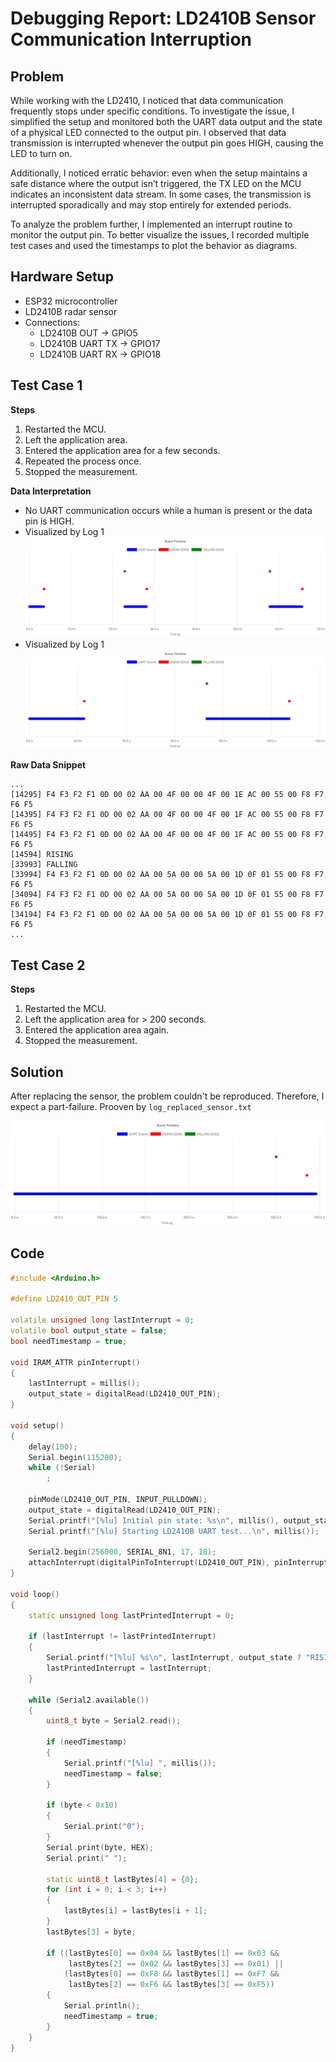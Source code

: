 # Debugging Report: LD2410B Sensor Communication Interruption

## Problem

While working with the LD2410, I noticed that data communication frequently stops under specific conditions. To investigate the issue, I simplified the setup and monitored both the UART data output and the state of a physical LED connected to the output pin. I observed that data transmission is interrupted whenever the output pin goes HIGH, causing the LED to turn on.

Additionally, I noticed erratic behavior: even when the setup maintains a safe distance where the output isn’t triggered, the TX LED on the MCU indicates an inconsistent data stream. In some cases, the transmission is interrupted sporadically and may stop entirely for extended periods.

To analyze the problem further, I implemented an interrupt routine to monitor the output pin. To better visualize the issues, I recorded multiple test cases and used the timestamps to plot the behavior as diagrams.

## Hardware Setup

- ESP32 microcontroller
- LD2410B radar sensor
- Connections:
  - LD2410B OUT → GPIO5
  - LD2410B UART TX → GPIO17
  - LD2410B UART RX → GPIO18

## Test Case 1

**Steps**

1. Restarted the MCU.
2. Left the application area.
3. Entered the application area for a few seconds.
4. Repeated the process once.
5. Stopped the measurement.

**Data Interpretation**

- No UART communication occurs while a human is present or the data pin is HIGH.
- Visualized by Log 1
  ![plot_1.png](plots/plot_1.png)
- Visualized by Log 1
  ![plot_2.png](plots/plot_2.png)

**Raw Data Snippet**

```
...
[14295] F4 F3 F2 F1 0D 00 02 AA 00 4F 00 00 4F 00 1E AC 00 55 00 F8 F7 F6 F5
[14395] F4 F3 F2 F1 0D 00 02 AA 00 4F 00 00 4F 00 1F AC 00 55 00 F8 F7 F6 F5
[14495] F4 F3 F2 F1 0D 00 02 AA 00 4F 00 00 4F 00 1F AC 00 55 00 F8 F7 F6 F5
[14594] RISING
[33993] FALLING
[33994] F4 F3 F2 F1 0D 00 02 AA 00 5A 00 00 5A 00 1D 0F 01 55 00 F8 F7 F6 F5
[34094] F4 F3 F2 F1 0D 00 02 AA 00 5A 00 00 5A 00 1D 0F 01 55 00 F8 F7 F6 F5
[34194] F4 F3 F2 F1 0D 00 02 AA 00 5A 00 00 5A 00 1D 0F 01 55 00 F8 F7 F6 F5
...
```

## Test Case 2

**Steps**

1. Restarted the MCU.
2. Left the application area for > 200 seconds.
3. Entered the application area again.
4. Stopped the measurement.

## Solution

After replacing the sensor, the problem couldn't be reproduced. Therefore, I expect a part-failure. Prooven by `log_replaced_sensor.txt`

![plot_replaced_sensor.png](plots/plot_replaced_sensor.png)

## Code

```cpp
#include <Arduino.h>

#define LD2410_OUT_PIN 5

volatile unsigned long lastInterrupt = 0;
volatile bool output_state = false;
bool needTimestamp = true;

void IRAM_ATTR pinInterrupt()
{
    lastInterrupt = millis();
    output_state = digitalRead(LD2410_OUT_PIN);
}

void setup()
{
    delay(100);
    Serial.begin(115200);
    while (!Serial)
        ;

    pinMode(LD2410_OUT_PIN, INPUT_PULLDOWN);
    output_state = digitalRead(LD2410_OUT_PIN);
    Serial.printf("[%lu] Initial pin state: %s\n", millis(), output_state ? "HIGH" : "LOW");
    Serial.printf("[%lu] Starting LD2410B UART test...\n", millis());

    Serial2.begin(256000, SERIAL_8N1, 17, 18);
    attachInterrupt(digitalPinToInterrupt(LD2410_OUT_PIN), pinInterrupt, CHANGE);
}

void loop()
{
    static unsigned long lastPrintedInterrupt = 0;

    if (lastInterrupt != lastPrintedInterrupt)
    {
        Serial.printf("[%lu] %s\n", lastInterrupt, output_state ? "RISING" : "FALLING");
        lastPrintedInterrupt = lastInterrupt;
    }

    while (Serial2.available())
    {
        uint8_t byte = Serial2.read();

        if (needTimestamp)
        {
            Serial.printf("[%lu] ", millis());
            needTimestamp = false;
        }

        if (byte < 0x10)
        {
            Serial.print("0");
        }
        Serial.print(byte, HEX);
        Serial.print(" ");

        static uint8_t lastBytes[4] = {0};
        for (int i = 0; i < 3; i++)
        {
            lastBytes[i] = lastBytes[i + 1];
        }
        lastBytes[3] = byte;

        if ((lastBytes[0] == 0x04 && lastBytes[1] == 0x03 &&
             lastBytes[2] == 0x02 && lastBytes[3] == 0x01) ||
            (lastBytes[0] == 0xF8 && lastBytes[1] == 0xF7 &&
             lastBytes[2] == 0xF6 && lastBytes[3] == 0xF5))
        {
            Serial.println();
            needTimestamp = true;
        }
    }
}
```
